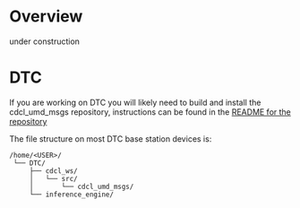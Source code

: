 # Overview
under construction

# DTC
If you are working on DTC you will likely need to build and install the cdcl_umd_msgs repository, instructions can be found in the [README for the repository](https://github.com/UMD-CDCL/cdcl_umd_msgs)

The file structure on most DTC base station devices is:
```
/home/<USER>/
 └── DTC/
     ├── cdcl_ws/
     │   └── src/
     │       └── cdcl_umd_msgs/
     └── inference_engine/
```
